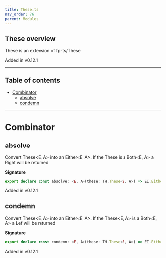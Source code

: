 ```yaml
---
title: These.ts
nav_order: 76
parent: Modules
---
```


## These overview

These is an extension of fp-ts/These

Added in v0.12.1

---

<h2 class="text-delta">Table of contents</h2>

- [Combinator](#combinator)
  - [absolve](#absolve)
  - [condemn](#condemn)

---

# Combinator

## absolve

Convert These<E, A> into an Either<E, A>. If the These is a Both<E, A> a Right<A> will be returned

**Signature**

```ts
export declare const absolve: <E, A>(these: TH.These<E, A>) => EI.Either<E, A>
```

Added in v0.12.1

## condemn

Convert These<E, A> into an Either<E, A>. If the These<E, A> is a Both<E, A> a Lef<E> will be
returned

**Signature**

```ts
export declare const condemn: <E, A>(these: TH.These<E, A>) => EI.Either<E, A>
```

Added in v0.12.1
